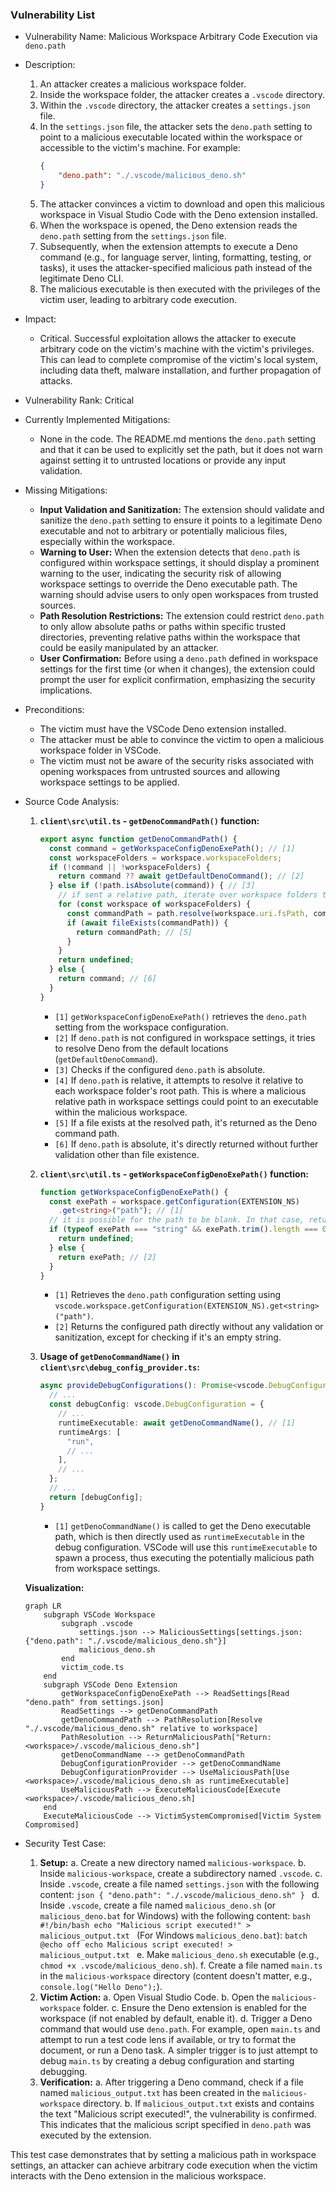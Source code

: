 ### Vulnerability List

* Vulnerability Name: Malicious Workspace Arbitrary Code Execution via `deno.path`

* Description:
    1. An attacker creates a malicious workspace folder.
    2. Inside the workspace folder, the attacker creates a `.vscode` directory.
    3. Within the `.vscode` directory, the attacker creates a `settings.json` file.
    4. In the `settings.json` file, the attacker sets the `deno.path` setting to point to a malicious executable located within the workspace or accessible to the victim's machine. For example:
        ```json
        {
            "deno.path": "./.vscode/malicious_deno.sh"
        }
        ```
    5. The attacker convinces a victim to download and open this malicious workspace in Visual Studio Code with the Deno extension installed.
    6. When the workspace is opened, the Deno extension reads the `deno.path` setting from the `settings.json` file.
    7. Subsequently, when the extension attempts to execute a Deno command (e.g., for language server, linting, formatting, testing, or tasks), it uses the attacker-specified malicious path instead of the legitimate Deno CLI.
    8. The malicious executable is then executed with the privileges of the victim user, leading to arbitrary code execution.

* Impact:
    * Critical. Successful exploitation allows the attacker to execute arbitrary code on the victim's machine with the victim's privileges. This can lead to complete compromise of the victim's local system, including data theft, malware installation, and further propagation of attacks.

* Vulnerability Rank: Critical

* Currently Implemented Mitigations:
    * None in the code. The README.md mentions the `deno.path` setting and that it can be used to explicitly set the path, but it does not warn against setting it to untrusted locations or provide any input validation.

* Missing Mitigations:
    * **Input Validation and Sanitization:** The extension should validate and sanitize the `deno.path` setting to ensure it points to a legitimate Deno executable and not to arbitrary or potentially malicious files, especially within the workspace.
    * **Warning to User:** When the extension detects that `deno.path` is configured within workspace settings, it should display a prominent warning to the user, indicating the security risk of allowing workspace settings to override the Deno executable path. The warning should advise users to only open workspaces from trusted sources.
    * **Path Resolution Restrictions:** The extension could restrict `deno.path` to only allow absolute paths or paths within specific trusted directories, preventing relative paths within the workspace that could be easily manipulated by an attacker.
    * **User Confirmation:** Before using a `deno.path` defined in workspace settings for the first time (or when it changes), the extension could prompt the user for explicit confirmation, emphasizing the security implications.

* Preconditions:
    * The victim must have the VSCode Deno extension installed.
    * The attacker must be able to convince the victim to open a malicious workspace folder in VSCode.
    * The victim must not be aware of the security risks associated with opening workspaces from untrusted sources and allowing workspace settings to be applied.

* Source Code Analysis:
    1. **`client\src\util.ts` - `getDenoCommandPath()` function:**
        ```typescript
        export async function getDenoCommandPath() {
          const command = getWorkspaceConfigDenoExePath(); // [1]
          const workspaceFolders = workspace.workspaceFolders;
          if (!command || !workspaceFolders) {
            return command ?? await getDefaultDenoCommand(); // [2]
          } else if (!path.isAbsolute(command)) { // [3]
            // if sent a relative path, iterate over workspace folders to try and resolve.
            for (const workspace of workspaceFolders) {
              const commandPath = path.resolve(workspace.uri.fsPath, command); // [4]
              if (await fileExists(commandPath)) {
                return commandPath; // [5]
              }
            }
            return undefined;
          } else {
            return command; // [6]
          }
        }
        ```
        - `[1]` `getWorkspaceConfigDenoExePath()` retrieves the `deno.path` setting from the workspace configuration.
        - `[2]` If `deno.path` is not configured in workspace settings, it tries to resolve Deno from the default locations (`getDefaultDenoCommand`).
        - `[3]` Checks if the configured `deno.path` is absolute.
        - `[4]` If `deno.path` is relative, it attempts to resolve it relative to each workspace folder's root path. This is where a malicious relative path in workspace settings could point to an executable within the malicious workspace.
        - `[5]` If a file exists at the resolved path, it's returned as the Deno command path.
        - `[6]` If `deno.path` is absolute, it's directly returned without further validation other than file existence.

    2. **`client\src\util.ts` - `getWorkspaceConfigDenoExePath()` function:**
        ```typescript
        function getWorkspaceConfigDenoExePath() {
          const exePath = workspace.getConfiguration(EXTENSION_NS)
            .get<string>("path"); // [1]
          // it is possible for the path to be blank. In that case, return undefined
          if (typeof exePath === "string" && exePath.trim().length === 0) {
            return undefined;
          } else {
            return exePath; // [2]
          }
        }
        ```
        - `[1]` Retrieves the `deno.path` configuration setting using `vscode.workspace.getConfiguration(EXTENSION_NS).get<string>("path")`.
        - `[2]` Returns the configured path directly without any validation or sanitization, except for checking if it's an empty string.

    3. **Usage of `getDenoCommandName()` in `client\src\debug_config_provider.ts`:**
        ```typescript
        async provideDebugConfigurations(): Promise<vscode.DebugConfiguration[]> {
          // ...
          const debugConfig: vscode.DebugConfiguration = {
            // ...
            runtimeExecutable: await getDenoCommandName(), // [1]
            runtimeArgs: [
              "run",
              // ...
            ],
            // ...
          };
          // ...
          return [debugConfig];
        }
        ```
        - `[1]` `getDenoCommandName()` is called to get the Deno executable path, which is then directly used as `runtimeExecutable` in the debug configuration. VSCode will use this `runtimeExecutable` to spawn a process, thus executing the potentially malicious path from workspace settings.

    **Visualization:**

    ```mermaid
    graph LR
        subgraph VSCode Workspace
            subgraph .vscode
                settings.json --> MaliciousSettings[settings.json: {"deno.path": "./.vscode/malicious_deno.sh"}]
                malicious_deno.sh
            end
            victim_code.ts
        end
        subgraph VSCode Deno Extension
            getWorkspaceConfigDenoExePath --> ReadSettings[Read "deno.path" from settings.json]
            ReadSettings --> getDenoCommandPath
            getDenoCommandPath --> PathResolution[Resolve "./.vscode/malicious_deno.sh" relative to workspace]
            PathResolution --> ReturnMaliciousPath["Return: <workspace>/.vscode/malicious_deno.sh"]
            getDenoCommandName --> getDenoCommandPath
            DebugConfigurationProvider --> getDenoCommandName
            DebugConfigurationProvider --> UseMaliciousPath[Use <workspace>/.vscode/malicious_deno.sh as runtimeExecutable]
            UseMaliciousPath --> ExecuteMaliciousCode[Execute <workspace>/.vscode/malicious_deno.sh]
        end
        ExecuteMaliciousCode --> VictimSystemCompromised[Victim System Compromised]
    ```

* Security Test Case:
    1. **Setup:**
        a. Create a new directory named `malicious-workspace`.
        b. Inside `malicious-workspace`, create a subdirectory named `.vscode`.
        c. Inside `.vscode`, create a file named `settings.json` with the following content:
            ```json
            {
                "deno.path": "./.vscode/malicious_deno.sh"
            }
            ```
        d. Inside `.vscode`, create a file named `malicious_deno.sh` (or `malicious_deno.bat` for Windows) with the following content:
            ```bash
            #!/bin/bash
            echo "Malicious script executed!" > malicious_output.txt
            ```
            (For Windows `malicious_deno.bat`):
            ```batch
            @echo off
            echo Malicious script executed! > malicious_output.txt
            ```
        e. Make `malicious_deno.sh` executable (e.g., `chmod +x .vscode/malicious_deno.sh`).
        f. Create a file named `main.ts` in the `malicious-workspace` directory (content doesn't matter, e.g., `console.log("Hello Deno");`).
    2. **Victim Action:**
        a. Open Visual Studio Code.
        b. Open the `malicious-workspace` folder.
        c. Ensure the Deno extension is enabled for the workspace (if not enabled by default, enable it).
        d. Trigger a Deno command that would use `deno.path`. For example, open `main.ts` and attempt to run a test code lens if available, or try to format the document, or run a Deno task. A simpler trigger is to just attempt to debug `main.ts` by creating a debug configuration and starting debugging.
    3. **Verification:**
        a. After triggering a Deno command, check if a file named `malicious_output.txt` has been created in the `malicious-workspace` directory.
        b. If `malicious_output.txt` exists and contains the text "Malicious script executed!", the vulnerability is confirmed. This indicates that the malicious script specified in `deno.path` was executed by the extension.

This test case demonstrates that by setting a malicious path in workspace settings, an attacker can achieve arbitrary code execution when the victim interacts with the Deno extension in the malicious workspace.
